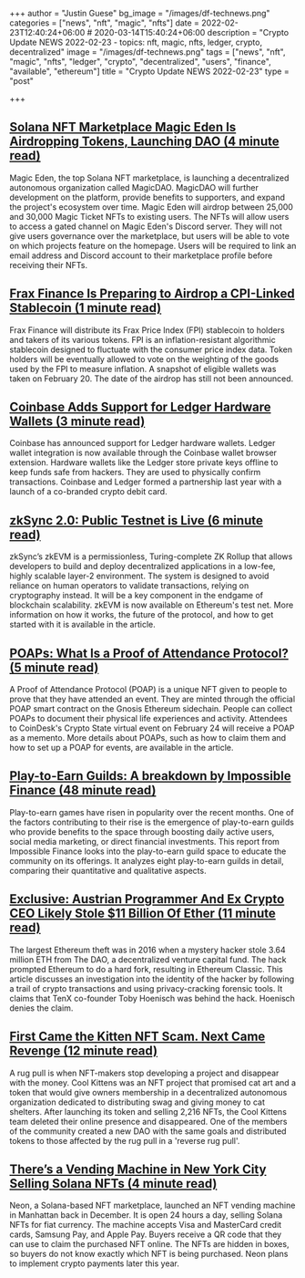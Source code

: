 +++
author = "Justin Guese"
bg_image = "/images/df-technews.png"
categories = ["news", "nft", "magic", "nfts"]
date = 2022-02-23T12:40:24+06:00 # 2020-03-14T15:40:24+06:00
description = "Crypto Update NEWS 2022-02-23 - topics: nft, magic, nfts, ledger, crypto, decentralized"
image = "/images/df-technews.png"
tags = ["news", "nft", "magic", "nfts", "ledger", "crypto", "decentralized", "users", "finance", "available", "ethereum"]
title = "Crypto Update NEWS 2022-02-23"
type = "post"

+++

## [Solana NFT Marketplace Magic Eden Is Airdropping Tokens, Launching DAO (4 minute read)](https://decrypt.co/93484/solana-nft-marketplace-magic-eden-airdrop-tokens-dao)

Magic Eden, the top Solana NFT marketplace, is launching a decentralized autonomous organization called MagicDAO. MagicDAO will further development on the platform, provide benefits to supporters, and expand the project's ecosystem over time. Magic Eden will airdrop between 25,000 and 30,000 Magic Ticket NFTs to existing users. The NFTs will allow users to access a gated channel on Magic Eden's Discord server. They will not give users governance over the marketplace, but users will be able to vote on which projects feature on the homepage. Users will be required to link an email address and Discord account to their marketplace profile before receiving their NFTs.

## [Frax Finance Is Preparing to Airdrop a CPI-Linked Stablecoin (1 minute read)](https://www.coindesk.com/business/2022/02/18/frax-finance-is-preparing-to-airdrop-a-cpi-linked-stablecoin/)

Frax Finance will distribute its Frax Price Index (FPI) stablecoin to holders and takers of its various tokens. FPI is an inflation-resistant algorithmic stablecoin designed to fluctuate with the consumer price index data. Token holders will be eventually allowed to vote on the weighting of the goods used by the FPI to measure inflation. A snapshot of eligible wallets was taken on February 20. The date of the airdrop has still not been announced.

## [Coinbase Adds Support for Ledger Hardware Wallets (3 minute read)](https://decrypt.co/93387/coinbase-adds-support-ledger-hardware-wallets)

Coinbase has announced support for Ledger hardware wallets. Ledger wallet integration is now available through the Coinbase wallet browser extension. Hardware wallets like the Ledger store private keys offline to keep funds safe from hackers. They are used to physically confirm transactions. Coinbase and Ledger formed a partnership last year with a launch of a co-branded crypto debit card.

## [zkSync 2.0: Public Testnet is Live (6 minute read)](https://matterlabs.medium.com/zksync-2-0-public-testnet-is-live-de870ba9632a)

zkSync’s zkEVM is a permissionless, Turing-complete ZK Rollup that allows developers to build and deploy decentralized applications in a low-fee, highly scalable layer-2 environment. The system is designed to avoid reliance on human operators to validate transactions, relying on cryptography instead. It will be a key component in the endgame of blockchain scalability. zkEVM is now available on Ethereum's test net. More information on how it works, the future of the protocol, and how to get started with it is available in the article.

## [POAPs: What Is a Proof of Attendance Protocol? (5 minute read)](https://www.coindesk.com/learn/poaps-what-is-a-proof-of-attendance-protocol/)

A Proof of Attendance Protocol (POAP) is a unique NFT given to people to prove that they have attended an event. They are minted through the official POAP smart contract on the Gnosis Ethereum sidechain. People can collect POAPs to document their physical life experiences and activity. Attendees to CoinDesk's Crypto State virtual event on February 24 will receive a POAP as a memento. More details about POAPs, such as how to claim them and how to set up a POAP for events, are available in the article.

## [Play-to-Earn Guilds: A breakdown by Impossible Finance (48 minute read)](https://mirror.xyz/impossibleresearch.eth/236nGOWYI2HWUQ91_nNUykvicuNo82uJnB2Mz4qFJ44)

Play-to-earn games have risen in popularity over the recent months. One of the factors contributing to their rise is the emergence of play-to-earn guilds who provide benefits to the space through boosting daily active users, social media marketing, or direct financial investments. This report from Impossible Finance looks into the play-to-earn guild space to educate the community on its offerings. It analyzes eight play-to-earn guilds in detail, comparing their quantitative and qualitative aspects.

## [Exclusive: Austrian Programmer And Ex Crypto CEO Likely Stole $11 Billion Of Ether (11 minute read)](https://outline.com/Xrs3TR)

The largest Ethereum theft was in 2016 when a mystery hacker stole 3.64 million ETH from The DAO, a decentralized venture capital fund. The hack prompted Ethereum to do a hard fork, resulting in Ethereum Classic. This article discusses an investigation into the identity of the hacker by following a trail of crypto transactions and using privacy-cracking forensic tools. It claims that TenX co-founder Toby Hoenisch was behind the hack. Hoenisch denies the claim.

## [First Came the Kitten NFT Scam. Next Came Revenge (12 minute read)](https://slate.com/technology/2022/02/cool-kittens-nft-scam-coup-rug-pull-dao.html)

A rug pull is when NFT-makers stop developing a project and disappear with the money. Cool Kittens was an NFT project that promised cat art and a token that would give owners membership in a decentralized autonomous organization dedicated to distributing swag and giving money to cat shelters. After launching its token and selling 2,216 NFTs, the Cool Kittens team deleted their online presence and disappeared. One of the members of the community created a new DAO with the same goals and distributed tokens to those affected by the rug pull in a 'reverse rug pull'.

## [There’s a Vending Machine in New York City Selling Solana NFTs (4 minute read)](https://decrypt.co/93568/vending-machine-new-york-city-selling-solana-nfts)

Neon, a Solana-based NFT marketplace, launched an NFT vending machine in Manhattan back in December. It is open 24 hours a day, selling Solana NFTs for fiat currency. The machine accepts Visa and MasterCard credit cards, Samsung Pay, and Apple Pay. Buyers receive a QR code that they can use to claim the purchased NFT online. The NFTs are hidden in boxes, so buyers do not know exactly which NFT is being purchased. Neon plans to implement crypto payments later this year.

